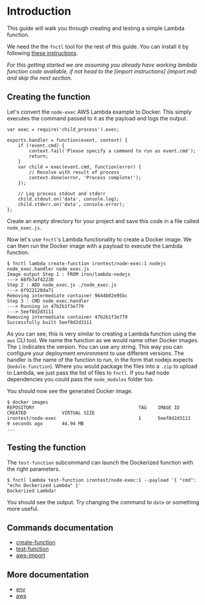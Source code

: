 # Introduction

This guide will walk you through creating and testing a simple Lambda function.

We need the the `fnctl` tool for the rest of this guide. You can install it
by following [these instructions](https://github.com/iron-io/function/fnctl).

*For this getting started we are assuming you already have working lambda function code available, if not head to the [import instructions] (import.md) and skip the next section.*

## Creating the function

Let's convert the `node-exec` AWS Lambda example to Docker. This simply
executes the command passed to it as the payload and logs the output.

    var exec = require('child_process').exec;
    
    exports.handler = function(event, context) {
        if (!event.cmd) {
            context.fail('Please specify a command to run as event.cmd');
            return;
        }
        var child = exec(event.cmd, function(error) {
            // Resolve with result of process
            context.done(error, 'Process complete!');
        });
    
        // Log process stdout and stderr
        child.stdout.on('data', console.log);
        child.stderr.on('data', console.error);
    };

Create an empty directory for your project and save this code in a file called
`node_exec.js`.

Now let's use `fnctl`'s Lambda functionality to create a Docker image. We can
then run the Docker image with a payload to execute the Lambda function.

    $ fnctl lambda create-function irontest/node-exec:1 nodejs node_exec.handler node_exec.js
    Image output Step 1 : FROM iron/lambda-nodejs
    ---> 66fb7af42230
    Step 2 : ADD node_exec.js ./node_exec.js
    ---> 6f922128da71
    Removing intermediate container 9644b02e95bc
    Step 3 : CMD node_exec.handler
    ---> Running in 47b2b1f3e779
    ---> 5eef8d2d3111
    Removing intermediate container 47b2b1f3e779
    Successfully built 5eef8d2d3111

As you can see, this is very similar to creating a Lambda function using the
`aws` CLI tool. We name the function as we would name other Docker images. The
`1` indicates the version. You can use any string. This way you can configure
your deployment environment to use different versions. The handler is
the name of the function to run, in the form that nodejs expects
(`module.function`). Where you would package the files into a `.zip` to upload
to Lambda, we just pass the list of files to `fnctl`. If you had node
dependencies you could pass the `node_modules` folder too.

You should now see the generated Docker image.

    $ docker images
    REPOSITORY                                      TAG    IMAGE ID         CREATED             VIRTUAL SIZE
    irontest/node-exec                              1      5eef8d2d3111     9 seconds ago       44.94 MB
    ...

## Testing the function

The `test-function` subcommand can launch the Dockerized function with the
right parameters.

    $ fnctl lambda test-function irontest/node-exec:1 --payload '{ "cmd": "echo Dockerized Lambda" }'
    Dockerized Lambda!

You should see the output. Try changing the command to `date` or something more
useful.

## Commands documentation
* [create-function](create.md)
* [test-function](test.md)
* [aws-import](import.md)

## More documentation
* [env](environment.md)
* [aws](aws.md)